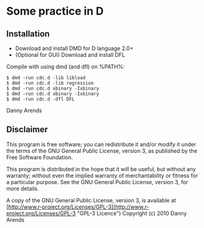 Some practice in D
=================

Installation
------------
- Download and install DMD for D language 2.0+
- (Optional for GUI) Download and install DFL

Compile with using dmd (and dfl) on %PATH%:

    $ dmd -run cdc.d -lib libload
    $ dmd -run cdc.d -lib regression
    $ dmd -run cdc.d xbinary -Ixbinary
    $ dmd -run cdc.d xbinary -Ixbinary
    $ dmd -run cdc.d -dfl DFL

Danny Arends

Disclaimer
----------
This program is free software; you can redistribute it and/or
modify it under the terms of the GNU General Public License,
version 3, as published by the Free Software Foundation.

This program is distributed in the hope that it will be useful,
but without any warranty; without even the implied warranty of
merchantability or fitness for a particular purpose.  See the GNU
General Public License, version 3, for more details.

A copy of the GNU General Public License, version 3, is available
at [http://www.r-project.org/Licenses/GPL-3](http://www.r-project.org/Licenses/GPL-3 "GPL-3 Licence")
Copyright (c) 2010 Danny Arends
